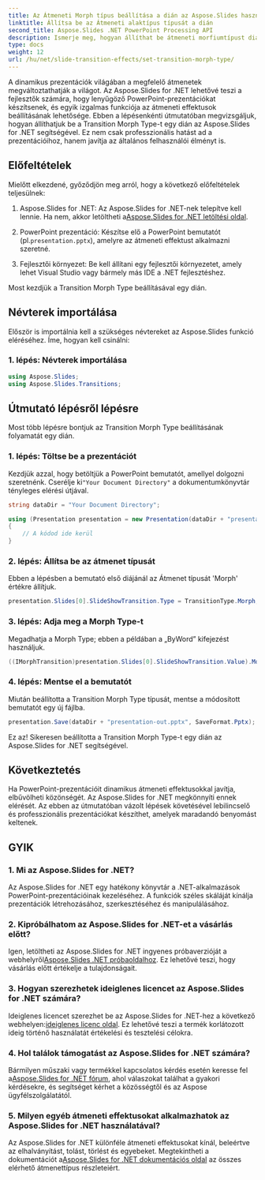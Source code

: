 ```yaml
---
title: Az Átmeneti Morph típus beállítása a dián az Aspose.Slides használatával
linktitle: Állítsa be az Átmeneti alaktípus típusát a dián
second_title: Aspose.Slides .NET PowerPoint Processing API
description: Ismerje meg, hogyan állíthat be átmeneti morfiumtípust diákon az Aspose.Slides for .NET segítségével. Útmutató lépésről lépésre kódpéldákkal. Javítsa prezentációit most!
type: docs
weight: 12
url: /hu/net/slide-transition-effects/set-transition-morph-type/
---
```


A dinamikus prezentációk világában a megfelelő átmenetek megváltoztathatják a világot. Az Aspose.Slides for .NET lehetővé teszi a fejlesztők számára, hogy lenyűgöző PowerPoint-prezentációkat készítsenek, és egyik izgalmas funkciója az átmeneti effektusok beállításának lehetősége. Ebben a lépésenkénti útmutatóban megvizsgáljuk, hogyan állíthatjuk be a Transition Morph Type-t egy dián az Aspose.Slides for .NET segítségével. Ez nem csak professzionális hatást ad a prezentációihoz, hanem javítja az általános felhasználói élményt is.

## Előfeltételek

Mielőtt elkezdené, győződjön meg arról, hogy a következő előfeltételek teljesülnek:

1.  Aspose.Slides for .NET: Az Aspose.Slides for .NET-nek telepítve kell lennie. Ha nem, akkor letöltheti a[Aspose.Slides for .NET letöltési oldal](https://releases.aspose.com/slides/net/).

2.  PowerPoint prezentáció: Készítse elő a PowerPoint bemutatót (pl.`presentation.pptx`), amelyre az átmeneti effektust alkalmazni szeretné.

3. Fejlesztői környezet: Be kell állítani egy fejlesztői környezetet, amely lehet Visual Studio vagy bármely más IDE a .NET fejlesztéshez.

Most kezdjük a Transition Morph Type beállításával egy dián.

## Névterek importálása

Először is importálnia kell a szükséges névtereket az Aspose.Slides funkció eléréséhez. Íme, hogyan kell csinálni:

### 1. lépés: Névterek importálása

```csharp
using Aspose.Slides;
using Aspose.Slides.Transitions;
```

## Útmutató lépésről lépésre

Most több lépésre bontjuk az Transition Morph Type beállításának folyamatát egy dián.

### 1. lépés: Töltse be a prezentációt

 Kezdjük azzal, hogy betöltjük a PowerPoint bemutatót, amellyel dolgozni szeretnénk. Cserélje ki`"Your Document Directory"` a dokumentumkönyvtár tényleges elérési útjával.

```csharp
string dataDir = "Your Document Directory";

using (Presentation presentation = new Presentation(dataDir + "presentation.pptx"))
{
    // A kódod ide kerül
}
```

### 2. lépés: Állítsa be az átmenet típusát

Ebben a lépésben a bemutató első diájánál az Átmenet típusát 'Morph' értékre állítjuk.

```csharp
presentation.Slides[0].SlideShowTransition.Type = TransitionType.Morph;
```

### 3. lépés: Adja meg a Morph Type-t

Megadhatja a Morph Type; ebben a példában a „ByWord” kifejezést használjuk.

```csharp
((IMorphTransition)presentation.Slides[0].SlideShowTransition.Value).MorphType = TransitionMorphType.ByWord;
```

### 4. lépés: Mentse el a bemutatót

Miután beállította a Transition Morph Type típusát, mentse a módosított bemutatót egy új fájlba.

```csharp
presentation.Save(dataDir + "presentation-out.pptx", SaveFormat.Pptx);
```

Ez az! Sikeresen beállította a Transition Morph Type-t egy dián az Aspose.Slides for .NET segítségével.

## Következtetés

Ha PowerPoint-prezentációit dinamikus átmeneti effektusokkal javítja, elbűvölheti közönségét. Az Aspose.Slides for .NET megkönnyíti ennek elérését. Az ebben az útmutatóban vázolt lépések követésével lebilincselő és professzionális prezentációkat készíthet, amelyek maradandó benyomást keltenek.

## GYIK

### 1. Mi az Aspose.Slides for .NET?

Az Aspose.Slides for .NET egy hatékony könyvtár a .NET-alkalmazások PowerPoint-prezentációinak kezeléséhez. A funkciók széles skáláját kínálja prezentációk létrehozásához, szerkesztéséhez és manipulálásához.

### 2. Kipróbálhatom az Aspose.Slides for .NET-et a vásárlás előtt?

 Igen, letöltheti az Aspose.Slides for .NET ingyenes próbaverzióját a webhelyről[Aspose.Slides .NET próbaoldalhoz](https://releases.aspose.com/). Ez lehetővé teszi, hogy vásárlás előtt értékelje a tulajdonságait.

### 3. Hogyan szerezhetek ideiglenes licencet az Aspose.Slides for .NET számára?

 Ideiglenes licencet szerezhet be az Aspose.Slides for .NET-hez a következő webhelyen:[ideiglenes licenc oldal](https://purchase.aspose.com/temporary-license/). Ez lehetővé teszi a termék korlátozott ideig történő használatát értékelési és tesztelési célokra.

### 4. Hol találok támogatást az Aspose.Slides for .NET számára?

Bármilyen műszaki vagy termékkel kapcsolatos kérdés esetén keresse fel a[Aspose.Slides for .NET fórum](https://forum.aspose.com/), ahol válaszokat találhat a gyakori kérdésekre, és segítséget kérhet a közösségtől és az Aspose ügyfélszolgálatától.

### 5. Milyen egyéb átmeneti effektusokat alkalmazhatok az Aspose.Slides for .NET használatával?

 Az Aspose.Slides for .NET különféle átmeneti effektusokat kínál, beleértve az elhalványítást, tolást, törlést és egyebeket. Megtekintheti a dokumentációt a[Aspose.Slides for .NET dokumentációs oldal](https://reference.aspose.com/slides/net/) az összes elérhető átmenettípus részleteiért.

